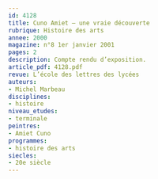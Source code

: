 ```yaml
---
id: 4128
title: Cuno Amiet – une vraie découverte
rubrique: Histoire des arts
annee: 2000
magazine: n°8 1er janvier 2001
pages: 2
description: Compte rendu d’exposition.
article_pdf: 4128.pdf
revue: L’école des lettres des lycées
auteurs:
- Michel Marbeau
disciplines:
- histoire
niveau_etudes:
- terminale
peintres:
- Amiet Cuno
programmes:
- histoire des arts
siecles:
- 20e siècle
---
```

